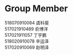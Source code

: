 # Group Member
518070910084 虞科斐  
517021910489 俞博洋  
517021911057 丁宇鹏  
518020910078 辛运泽  
517020910069 赵明泽
